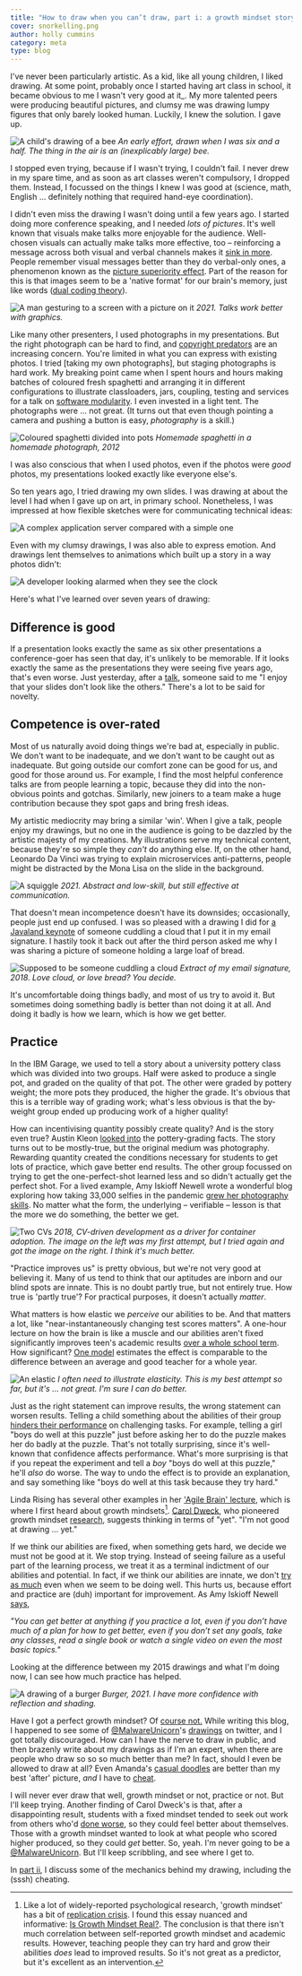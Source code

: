 ```yaml
---
title: "How to draw when you can’t draw, part i: a growth mindset story"
cover: snorkelling.png
author: holly cummins
category: meta
type: blog
---
```


I've never been particularly artistic. As a kid, like all young children, I liked drawing.
At some point, probably once I started having art class in school, it became obvious to me I wasn't very good at it_.
My more talented peers were producing beautiful pictures, and clumsy me was drawing lumpy figures that only barely looked human.
Luckily, I knew the solution. I gave up. 

![A child's drawing of a bee](bee-1981.png)
_An early effort, drawn when I was six and a half. The thing in the air is an (inexplicably large) bee._

I stopped even trying, because if I wasn't trying, I couldn't fail. 
I never drew in my spare time, and as soon as art classes weren't compulsory, I dropped them. Instead,
I focussed on the things I knew I was good at (science, math, English ... definitely nothing that required hand-eye coordination).

I didn't even miss the drawing I wasn't doing until a few years ago. I started doing more conference speaking, and I needed _lots of pictures_. 
It's well known that visuals make talks more enjoyable for the audience. 
Well-chosen visuals can actually make talks more effective, too – reinforcing a message
across both visual and verbal channels makes it [sink in more](https://www.shiftelearning.com/blog/bid/350326/studies-confirm-the-power-of-visuals-in-elearning). 
People remember visual messages better than they do verbal-only ones, a phenomenon known as the [picture superiority effect](https://en.wikipedia.org/wiki/Picture_superiority_effect). 
Part of the reason for this is that images seem to be a 'native format' for our brain's memory, just like words ([dual coding theory](https://en.wikipedia.org/wiki/Dual-coding_theory)).

![A man gesturing to a screen with a picture on it](illustrated-talk.png)
_2021. Talks work better with graphics._

Like many other presenters, I used photographs in my presentations. 
But the right photograph can be hard to find, and [copyright predators](https://doctorow.medium.com/a-bug-in-early-creative-commons-licenses-has-enabled-a-new-breed-of-superpredator-5f6360713299) are an increasing concern.
You're limited in what you can express with existing photos.
I tried [taking my own photographs], but staging photographs is hard work. 
My breaking point came when I spent hours and hours making batches of coloured fresh spaghetti 
and arranging it in different configurations to illustrate classloaders, jars, coupling, testing and services
for a talk on [software modularity](https://noti.st/holly-cummins/iNasA3/everything-i-know-about-software-i-learnt-from-spaghetti-bolognese). I even invested in a light tent. 
The photographs were ... not great. (It turns out that even though pointing a camera and pushing a button is easy, _photography_ is a skill.)

![Coloured spaghetti divided into pots](spaghetti-photo-pots.png)
_Homemade spaghetti in a homemade photograph, 2012_

I was also conscious that when I used photos, even if the photos were _good_ photos, my presentations looked exactly like everyone else's.

So ten years ago, I tried drawing my own slides. I was drawing at about the level I had when I gave up on art, in primary school.
Nonetheless, I was impressed at how flexible sketches were for communicating technical ideas:

![A complex application server compared with a simple one](applicationservers.png)

Even with my clumsy drawings, I was also able to express emotion. And drawings lent themselves to animations which built up a story in a way photos didn't:

![A developer looking alarmed when they see the clock](alarmeddeveloper.gif)

Here's what I've learned over seven years of drawing:

## Difference is good

If a presentation looks exactly the same as six other presentations a conference-goer has seen that 
day, it's unlikely to be memorable. If it looks exactly the same as the presentations they were seeing 
five years ago, that's even worse. 
Just yesterday, after a [talk](/cloud-chaos-and-microservices-mayhem-goto-amsterdam), someone said to me "I enjoy that your slides don't look like the others."
 There's a lot to be said for novelty.


## Competence is over-rated

Most of us naturally avoid doing things we're bad at, especially in public. 
We don't want to be inadequate, and we don't want to be caught out as inadequate. 
But going outside our comfort zone can be good for us, and good for those around us. 
For example, I find the most helpful conference talks are from people learning a topic,
because they did into the non-obvious points and gotchas. 
Similarly, new joiners to a team make a huge contribution because they spot gaps and bring fresh ideas.

My artistic mediocrity may bring a similar 'win'. When I give a talk, 
people enjoy my drawings, but no one in the audience is going to be dazzled
by the artistic majesty of my creations. My illustrations serve my technical content, 
because they're so simple they _can't_ do anything else. If, on the other hand, 
Leonardo Da Vinci was trying to explain microservices anti-patterns, 
people might be distracted by the Mona Lisa on the slide in the background.  

![A squiggle](squiggle.png)
_2021. Abstract and low-skill, but still effective at communication._

That doesn't mean incompetence doesn't have its downsides;
occasionally, people just end up confused. I was so pleased with a drawing I did 
for [a Javaland keynote](/cloudy-with-a-chance-of-meatballs-cloud-surprises-for-the-java-developer-keynote-javaland/) of someone
cuddling a cloud that I put it in my email signature. I hastily took it back out after the
third person asked me why I was sharing a picture of someone holding a large loaf of bread.

![Supposed to be someone cuddling a cloud](cloud-bread.png)
_Extract of my email signature, 2018. Love cloud, or love bread? You decide._

It's uncomfortable doing things badly, and most of us try to avoid it. 
But sometimes doing something badly is better than not doing it at all. 
And doing it badly is how we learn, which is how we get better. 


 ## Practice

In the IBM Garage, we used to tell a story about a university pottery class which was divided 
into two groups. Half were asked to produce a single pot, and graded on the quality of that pot. 
The other were graded by pottery weight; the more pots they produced, the higher the grade. 
It's obvious that this is a terrible way of grading work; what's less obvious is 
that the by-weight group ended up producing work of a higher quality! 

How can incentivising quantity possibly create quality? And is the story even true? Austin Kleon 
[looked into](https://austinkleon.com/2020/12/10/quantity-leads-to-quality-the-origin-of-a-parable/) the pottery-grading facts.
The story turns out to be mostly-true, but the original medium was photography. Rewarding 
quantity created the conditions necessary for students to get lots of practice, which gave
better end results. The other group focussed on trying to get the one-perfect-shot learned less and 
so didn't actually get the perfect shot.
For a lived example, Amy Iskioff Newell wrote a wonderful blog exploring how taking 33,000 selfies in the pandemic
[grew her photography skills](https://www.amywriteswords.com/p/6-i-took-33000-selfies?s=r).
No matter what the form, the underlying – verifiable – lesson is that the more we do something, 
the better we get.

![Two CVs](cv-driven-development.png)
_2018, CV-driven development as a driver for container adoption. The image on the 
left was my first attempt, but I tried again and got the image on the right. I think it's much better._

"Practice improves us" is pretty obvious, but we're not very good at believing it. 
Many of us tend to think that our aptitudes are inborn and our blind spots are innate. 
This is no doubt partly true, but not entirely true. How true is 'partly true'? 
For practical purposes, it doesn't actually _matter_.


What matters is how elastic we _perceive_ our abilities to be. 
And that matters a lot, like "near-instantaneously changing test scores matters".
A one-hour lecture on how the brain is like a muscle and our abilities aren't fixed significantly improves 
teen's academic results [over a whole school term](http://web.stanford.edu/~paunesku/articles/paunesku_2015.pdf). 
How significant? 
[One model](https://www.nature.com/articles/s41586-019-1466-y) estimates the effect is comparable to the 
difference between an average and good teacher for a whole year.

![An elastic](elastic.png)
_I often need to illustrate elasticity. This is my best attempt so far, but it's ... not great. I'm sure I can do better._

Just as the right statement can improve results, the wrong statement can worsen results. 
Telling a child something about the abilities of their group [hinders their
performance](https://cpb-us-w2.wpmucdn.com/voices.uchicago.edu/dist/8/1250/files/2018/07/Park-et-al-2016-How-do-generic-statements-impact-performance-wpt42c.pdf) on challenging tasks. For example, 
telling a girl "boys do well at this puzzle" just before asking her to do the puzzle makes her do badly at the puzzle. 
That's not totally surprising, since it's well-known that confidence affects performance. 
What's more surprising is that if you repeat the experiment and tell a _boy_ "boys do well at this puzzle,"
he'll _also_ do worse. The way to undo the effect is to provide an explanation, and say something like "boys do well at this task because they try hard."

Linda Rising has several other examples in her ['Agile Brain' lecture](https://www.youtube.com/watch?v=SMvVJwwMn5A),
which is where I first heard about growth mindsets[^1]. [Carol Dweck](https://dci.stanford.edu/wp-content/uploads/2018/03/mindset-chap-1-3.pdf), who pioneered growth mindset [research](https://cpb-us-w2.wpmucdn.com/web.sas.upenn.edu/dist/b/398/files/2019/04/1998-04530-003-1sagefw.pdf), suggests thinking 
in terms of "yet". "I'm not good at drawing ... yet." 

If we think our abilities are fixed, when something gets hard, 
we decide we must not be good at it. We stop trying. Instead of seeing failure as a useful part of the learning process, 
                                                    we treat it as a terminal indictment of our abilities and potential. In fact, 
if we think our abilities are innate, we don't [try as much](https://www.researchgate.net/publication/222301422_Implicit_theories_and_IQ_Test_performance_A_sequential_mediational_analysis) even when 
we seem to be doing well. This hurts us, because effort and practice are (duh) important for improvement. 
As Amy Iskioff Newell [says](https://www.amywriteswords.com/p/6-i-took-33000-selfies?s=r),


_"You can get better at anything if you practice a lot, even if you don’t have much of a plan for how to get better, even if you don’t set any goals, take any classes, read a single book or watch a single video on even the most basic topics."_

Looking at the difference between my 2015 drawings and what I'm doing now, I can 
see how much practice has helped.  

![A drawing of a burger](burger-2021.png)
_Burger, 2021. I have more confidence with reflection and shading._

Have I got a perfect growth mindset? Of [course not.](https://www.theatlantic.com/education/archive/2016/12/how-praise-became-a-consolation-prize/510845/)
While writing this blog, I happened 
to see some of [@MalwareUnicorn](https://twitter.com/malwareunicorn)'s [drawings](https://twitter.com/malwareunicorn/status/1533875714545422336?s=20&t=hN9GH4SBoaLzSGQOZQ5ndw) on twitter, and I got totally discouraged. 
How can I have the nerve to draw in public, and then brazenly write about my drawings as if I'm an expert, when there are people 
who draw so so so much better than me? In fact, should I even be allowed to draw at all? Even Amanda's
[casual doodles](https://twitter.com/malwareunicorn/status/1537130415533588480?s=20&t=hN9GH4SBoaLzSGQOZQ5ndw) are better than my best 'after' picture, 
_and_ I have to [cheat](/how-to-draw-part-ii). 

I will never ever draw 
that well, growth mindset or not, practice or not. But I'll keep trying. 
Another finding of Carol Dweck's is that, after a disappointing result, students with a fixed mindset tended to seek out
work from others who'd [done worse](https://journals.sagepub.com/doi/10.1177/0146167207312960), so they could feel better about themselves. 
Those with a 
 growth mindset wanted to look at what people who scored higher produced, so they could _get_ better. 
 So, yeah. I'm never going to be a [@MalwareUnicorn](https://twitter.com/malwareunicorn/status/1519434606214148096?s=20&t=hN9GH4SBoaLzSGQOZQ5ndw).
 But I'll keep scribbling, and see where I get to.
 
In [part ii](/how-to-draw-part-ii), I discuss some of the mechanics behind my drawing, including the (sssh) cheating.


[^1]: Like a lot of widely-reported psychological research, 'growth mindset' has a bit of [replication crisis](https://www.vox.com/future-perfect/21504366/science-replication-crisis-peer-review-statistics). I found this essay nuanced and informative: [Is Growth Mindset Real?](https://improvingteaching.co.uk/2022/03/06/is-growth-mindset-real-new-evidence-new-conclusions/). The conclusion is that there isn't much correlation between self-reported growth mindset and academic results. However, teaching people they can try hard and grow their abilities _does_ lead to improved results. So it's not great as a predictor, but it's excellent as an intervention. 